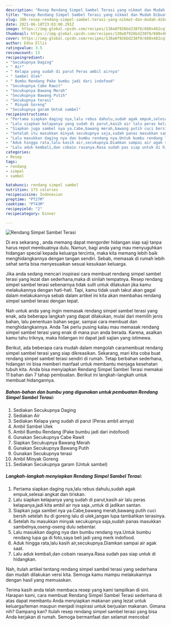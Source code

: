 ```yaml
---
description: "Resep Rendang Simpel Sambel Terasi yang nikmat dan Mudah Dibuat"
title: "Resep Rendang Simpel Sambel Terasi yang nikmat dan Mudah Dibuat"
slug: 386-resep-rendang-simpel-sambel-terasi-yang-nikmat-dan-mudah-dibuat
date: 2021-06-18T23:03:00.291Z
image: https://img-global.cpcdn.com/recipes/130a8f926bd238f0/680x482cq70/rendang-simpel-sambel-terasi-foto-resep-utama.jpg
thumbnail: https://img-global.cpcdn.com/recipes/130a8f926bd238f0/680x482cq70/rendang-simpel-sambel-terasi-foto-resep-utama.jpg
cover: https://img-global.cpcdn.com/recipes/130a8f926bd238f0/680x482cq70/rendang-simpel-sambel-terasi-foto-resep-utama.jpg
author: Edna Ellis
ratingvalue: 3.5
reviewcount: 13
recipeingredient:
- "Secukupnya Daging"
- " Air"
- " Kelapa yang sudah di parut Peras ambil airnya"
- " Sambel Ulek"
- " Bumbu Rendang Pake bumbu jadi dari indofood"
- "Secukupnya Cabe Rawit"
- "Secukupnya Bawang Merah"
- "Secukupnya Bawang Putih"
- "Secukupnya terasi"
- " Minyak Goreng"
- "Secukupnya garam Untuk sambel"
recipeinstructions:
- "Pertama siapkan daging nya,lalu rebus dahulu,sudah agak empuk,selesai angkat dan tiriskan."
- "Lalu siapkan kelapanya yang sudah di parut,kasih air lalu peras kelapanya,jadi kita ambil air nya saja.,untuk di jadikan santan."
- "Siapkan juga sambel nya ya.Cabe,bawang merah,bawang putih cuci bersih setelah itu di goreng lalu di ulek,jangan lupa tambahkan terasinya."
- "Setelah itu masukkan minyak secukupnya saja,sudah panas masukkan sambelnya,oseng-oseng dulu sebentar."
- "Lalu masukkan daging nya dan bumbu rendang nya.Untuk bumbu rendang lupa ga di foto,saya beli jadi yang merk indofood."
- "Aduk hingga rata,lalu kasih air,secukupnya.Diamkan sampai air agak saat."
- "Lalu aduk kembali,dan cobain rasanya.Rasa sudah pas siap untuk di hidangkan."
categories:
- Resep
tags:
- rendang
- simpel
- sambel

katakunci: rendang simpel sambel 
nutrition: 173 calories
recipecuisine: Indonesian
preptime: "PT27M"
cooktime: "PT43M"
recipeyield: "2"
recipecategory: Dinner

---
```



![Rendang Simpel Sambel Terasi](https://img-global.cpcdn.com/recipes/130a8f926bd238f0/680x482cq70/rendang-simpel-sambel-terasi-foto-resep-utama.jpg)

Di era  sekarang , anda memang dapat mengorder hidangan siap saji tanpa harus repot membuatnya dulu. Namun, bagi anda yang mau menyuguhkan hidangan special kepada keluarga tercinta, maka kita memang lebih baik menghidangkannya dengan tangan sendiri. Sebab, memasak di rumah lebih sehat serta bisa menyesuaikan sesuai kesukaan keluarga.

Jika anda sedang mencari inspirasi cara membuat rendang simpel sambel terasi yang lezat dan sederhana,maka di sinilah tempatnya. Resep rendang simpel sambel terasi  sebenarnya tidak sulit untuk dilakukan jika kamu melakukannya dengan hati-hati. Tapi, kamu tidak usah takut akan gagal dalam melakukannya 
sebab dalam artikel ini kita akan membahas rendang simpel sambel terasi dengan tepat.  



Nah untuk anda yang ingin memasak rendang simpel sambel terasi yang enak, ada beberapa langkah yang dapat dilakukan, mulai dari memilih jenis bahan, lalu penentuan bahan segar, sampai cara membuat dan menghidangkannya. Anda Tak perlu pusing kalau mau memasak rendang simpel sambel terasi yang enak di mana pun anda berada. Karena, asalkan kamu  tahu triknya, maka hidangan ini dapat jadi sajian yang istimewa.

Berikut, ada beberapa cara mudah dalam mengolah caramembuat rendang simpel sambel terasi yang siap dikreasikan. Sekarang, mari kita coba buat rendang simpel sambel terasi sendiri di rumah. Tetap berbahan sederhana, hidangan ini bisa memberi manfaat untuk membantu menjaga kesehatan tubuh kita. Anda bisa menyiapkan Rendang Simpel Sambel Terasi memakai 11 bahan dan 7 tahap pembuatan. Berikut ini langkah-langkah untuk membuat hidangannya.

<!--inarticleads1-->

##### Bahan-bahan dan bumbu yang digunakan untuk pembuatan Rendang Simpel Sambel Terasi:

1. Sediakan Secukupnya Daging
1. Sediakan  Air
1. Sediakan  Kelapa yang sudah di parut (Peras ambil airnya)
1. Ambil  Sambel Ulek
1. Ambil  Bumbu Rendang (Pake bumbu jadi dari indofood)
1. Gunakan Secukupnya Cabe Rawit
1. Siapkan Secukupnya Bawang Merah
1. Gunakan Secukupnya Bawang Putih
1. Gunakan Secukupnya terasi
1. Ambil  Minyak Goreng
1. Sediakan Secukupnya garam (Untuk sambel)




<!--inarticleads2-->

##### Langkah-langkah menyiapkan Rendang Simpel Sambel Terasi:

1. Pertama siapkan daging nya,lalu rebus dahulu,sudah agak empuk,selesai angkat dan tiriskan.
1. Lalu siapkan kelapanya yang sudah di parut,kasih air lalu peras kelapanya,jadi kita ambil air nya saja.,untuk di jadikan santan.
1. Siapkan juga sambel nya ya.Cabe,bawang merah,bawang putih cuci bersih setelah itu di goreng lalu di ulek,jangan lupa tambahkan terasinya.
1. Setelah itu masukkan minyak secukupnya saja,sudah panas masukkan sambelnya,oseng-oseng dulu sebentar.
1. Lalu masukkan daging nya dan bumbu rendang nya.Untuk bumbu rendang lupa ga di foto,saya beli jadi yang merk indofood.
1. Aduk hingga rata,lalu kasih air,secukupnya.Diamkan sampai air agak saat.
1. Lalu aduk kembali,dan cobain rasanya.Rasa sudah pas siap untuk di hidangkan.




Nah, itulah artikel tentang  rendang simpel sambel terasi  yang sederhana dan mudah dilakukan versi kita. Semoga kamu mampu melakukannya dengan hasil yang memuaskan. 

Terima kasih anda telah membaca resep yang kami tampilkan di sini. Harapan kami, cara membuat  Rendang Simpel Sambel Terasi sederhana di atas dapat membantu Anda menyiapkan makanan yang lezat untuk keluarga/teman maupun menjadi inspirasi untuk berjualan makanan. Gimana nih? Gampang kan? Itulah resep rendang simpel sambel terasi yang bisa Anda kerjakan di rumah. Semoga bermanfaat dan selamat mencoba!

